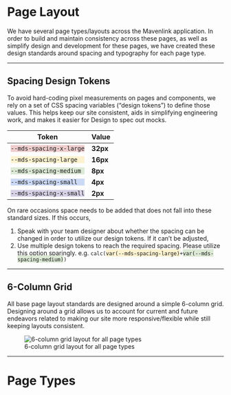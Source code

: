 # Page Layout

We have several page types/layouts across the Mavenlink application. 
In order to build and maintain consistency across these pages, 
as well as simplify design and development for these pages, 
we have created these design standards around spacing and typography for each page type. 

---

## Spacing Design Tokens

To avoid hard-coding pixel measurements on pages and components, 
we rely on a set of CSS spacing variables (“design tokens”) to define those values. 
This helps keep our site consistent, aids in simplifying engineering work, and makes it easier for Design to spec out mocks. 

| Token | Value |
| --- | --- |
|<div style="background-color: rgb(238 205 205)">`--mds-spacing-x-large`</div> | **32px** |
|<div style="background-color: rgb(253 242 208)">`--mds-spacing-large`</div> | **16px** |
|<div style="background-color: rgb(220 233 213)">`--mds-spacing-medium`</div> | **8px** |
|<div style="background-color: rgb(204 217 245)">`--mds-spacing-small`</div> | **4px** |
|<div style="background-color: rgb(216 210 231)">`--mds-spacing-x-small`</div> | **2px** |

On rare occasions space needs to be added that does not fall into these standard sizes. 
If this occurs, 

1. Speak with your team designer about whether the spacing can be changed in order to utilize our design tokens. If it can’t be adjusted,
1. Use multiple design tokens to reach the required spacing. Please utilize this option sparingly.
   e.g. `calc(`<span style="background-color: rgb(253 242 208)">`var(--mds-spacing-large)`</span>` + `<span style="background-color: rgb(220 233 213)">`var(--mds-spacing-medium)`</span>`)`

---

## 6-Column Grid

All base page layout standards are designed around a simple 6-column grid. 
Designing around a grid allows us to account for current and future endeavors related to making our site more responsive/flexible while still keeping layouts consistent. 

<figure class="global__html__figure">
  <img 
    alt="6-column grid layout for all page types" 
    class="global__html__img"
    src="/design-patterns/pages/images/image8.jpg" 
  />
  <figcaption class="global__html__figcaption">6-column grid layout for all page types</figcaption>
</figure>

---

# Page Types

